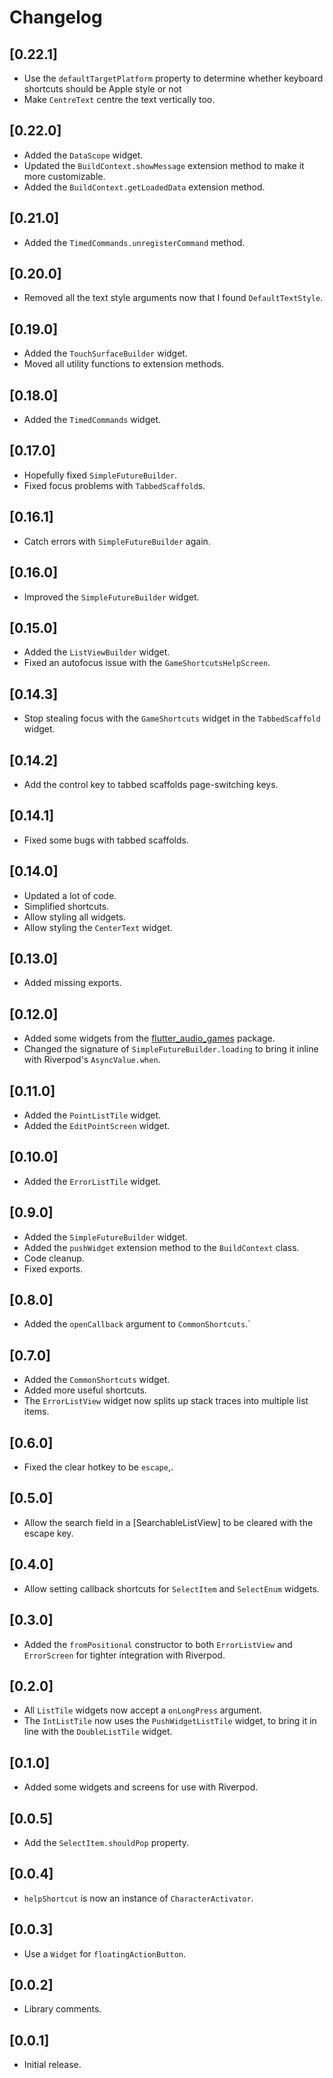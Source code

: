 # Changelog

## [0.22.1]

- Use the `defaultTargetPlatform` property to determine whether keyboard shortcuts should be Apple style or not
- Make `CentreText` centre the text vertically too.

## [0.22.0]

- Added the `DataScope` widget.
- Updated the `BuildContext.showMessage` extension method to make it more customizable.
- Added the `BuildContext.getLoadedData` extension method.

## [0.21.0]

- Added the `TimedCommands.unregisterCommand` method.

## [0.20.0]

- Removed all the text style arguments now that I found `DefaultTextStyle`.

## [0.19.0]

- Added the `TouchSurfaceBuilder` widget.
- Moved all utility functions to extension methods.

## [0.18.0]

- Added the `TimedCommands` widget.

## [0.17.0]

- Hopefully fixed `SimpleFutureBuilder`.
- Fixed focus problems with `TabbedScaffold`s.

## [0.16.1]

- Catch errors with `SimpleFutureBuilder` again.

## [0.16.0]

- Improved the `SimpleFutureBuilder` widget.

## [0.15.0]

- Added the `ListViewBuilder` widget.
- Fixed an autofocus issue with the `GameShortcutsHelpScreen`.

## [0.14.3]

- Stop stealing focus with the `GameShortcuts` widget in the `TabbedScaffold` widget.

## [0.14.2]

- Add the control key to tabbed scaffolds page-switching keys.

## [0.14.1]

- Fixed some bugs with tabbed scaffolds.

## [0.14.0]

- Updated a lot of code.
- Simplified shortcuts.
- Allow styling all widgets.
- Allow styling the `CenterText` widget.

## [0.13.0]

- Added missing exports.

## [0.12.0]

- Added some widgets from the [flutter_audio_games](https://pub.dev/packages/flutter_audio_games) package.
- Changed the signature of `SimpleFutureBuilder.loading` to bring it inline with Riverpod's `AsyncValue.when`.

## [0.11.0]

- Added the `PointListTile` widget.
- Added the `EditPointScreen` widget.

## [0.10.0]

- Added the `ErrorListTile` widget.

## [0.9.0]

- Added the `SimpleFutureBuilder` widget.
- Added the `pushWidget` extension method to the `BuildContext` class.
- Code cleanup.
- Fixed exports.

## [0.8.0]

- Added the `openCallback` argument to `CommonShortcuts`.`

## [0.7.0]

- Added the `CommonShortcuts` widget.
- Added more useful shortcuts.
- The `ErrorListView` widget now splits up stack traces into multiple list items.

## [0.6.0]

- Fixed the clear hotkey to be `escape`,.

## [0.5.0]

- Allow the search field in a [SearchableListView] to be cleared with the escape key.

## [0.4.0]

- Allow setting callback shortcuts for `SelectItem` and `SelectEnum` widgets.

## [0.3.0]

- Added the `fromPositional` constructor to both `ErrorListView` and `ErrorScreen` for tighter integration with Riverpod.

## [0.2.0]

- All `ListTile` widgets now accept a `onLongPress` argument.
- The `IntListTile` now uses the `PushWidgetListTile` widget, to bring it in line with the `DoubleListTile` widget.

## [0.1.0]

- Added some widgets and screens for use with Riverpod.

## [0.0.5]

- Add the `SelectItem.shouldPop` property.

## [0.0.4]

- `helpShortcut` is now an instance of `CharacterActivator`.

## [0.0.3]

- Use a `Widget` for `floatingActionButton`.

## [0.0.2]

- Library comments.

## [0.0.1]

- Initial release.
